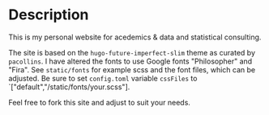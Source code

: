 # Description

This is my personal website for acedemics & data and statistical consulting.

The site is based on the `hugo-future-imperfect-slim` theme as curated by `pacollins`. I have altered the fonts to use Google fonts "Philosopher" and "Fira". See `static/fonts` for example scss and the font files, which can be adjusted. Be sure to set `config.toml` variable `cssFiles` to `["default","/static/fonts/your.scss"].

Feel free to fork this site and adjust to suit your needs.
